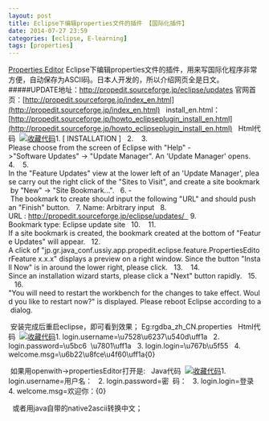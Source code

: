 ```yaml
---
layout: post
title: Eclipse下编辑properties文件的插件 【国际化插件】
date: 2014-07-27 23:59
categories: [eclipse, E-learning]
tags: [properties]
---
```

[Properties Editor](http://www.oschina.net/p/properties+editor)
Eclipse下编辑properties文件的插件，用来写国际化程序非常方便，自动保存为ASCII码。日本人开发的，所以介绍网页全是日文。
#####UPDATE地址：http://propedit.sourceforge.jp/eclipse/updates
官网首页：[http://propedit.sourceforge.jp/index_en.html](http://propedit.sourceforge.jp/index_en.html)
 
install_en.html：[http://propedit.sourceforge.jp/howto_eclipseplugin_install_en.html](http://propedit.sourceforge.jp/howto_eclipseplugin_install_en.html)
 
Html代码  [![收藏代码](http://syc001.iteye.com/images/icon_star.png)]( "收藏这段代码")1. [ INSTALLATION ]  
2.   
3. Please choose from the screen of Eclipse with "Help" ->"Software Updates" -> "Update Manager". An 'Update Manager' opens.  
4.   
5. In the "Feature Updates" view at the lower left of an 'Update Manager', please carry out the right click of the "Sites to Visit", and create a site bookmark by "New" -> "Site Bookmark...".  
6. - The bookmark to create should input the following "URL" and should push an "Finish" button.  
7. Name: Arbitrary input  
8. URL : http://propedit.sourceforge.jp/eclipse/updates/  
9. Bookmark type: Eclipse update site  
10.   
11. If a site bookmark is created, the bookmark created at the bottom of "Feature Updates" will appear.  
12. A click of "jp.gr.java_conf.ussiy.app.propedit.eclipse.feature.PropertiesEditorFeature x.x.x" displays a preview on a right window. Since the button "Install Now" is in around the lower right, please click.  
13.   
14. Since an installation wizard starts, please click a "Next" button rapidly.  
15.   
16. "You will need to restart the workbench for the changes to take effect. Would you like to restart now?" is displayed. Please reboot Eclipse according to a dialog.  

 安装完成后重启eclipse，即可看到效果；
Eg:rgdba_zh_CN.properties
 
Html代码  [![收藏代码](http://syc001.iteye.com/images/icon_star.png)]( "收藏这段代码")1. login.username=\u7528\u6237\u540d\uff1a  
2. login.password=\u5bc6  \u7801\uff1a  
3. login.login=\u767b\u5f55  
4. welcome.msg=\u6b22\u8fce\u4f60\uff1a{0}  

 如果用openwith->propertiesEditor打开是:
 
Java代码  [![收藏代码](http://syc001.iteye.com/images/icon_star.png)]( "收藏这段代码")1. login.username=用户名：  
2. login.password=密  码：  
3. login.login=登录  
4. welcome.msg=欢迎你：{0}  

 
或者用java自带的native2ascii转换中文；

